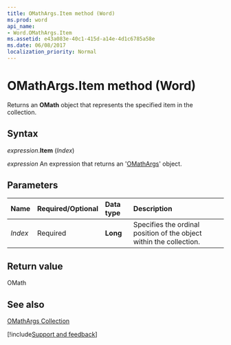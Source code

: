 ```yaml
---
title: OMathArgs.Item method (Word)
ms.prod: word
api_name:
- Word.OMathArgs.Item
ms.assetid: e43a083e-40c1-415d-a14e-4d1c6785a58e
ms.date: 06/08/2017
localization_priority: Normal
---
```



# OMathArgs.Item method (Word)

Returns an  **OMath** object that represents the specified item in the collection.


## Syntax

_expression_.**Item** (_Index_)

 _expression_ An expression that returns an '[OMathArgs](Word.OMathArgs.md)' object.


## Parameters



|Name|Required/Optional|Data type|Description|
|:-----|:-----|:-----|:-----|
| _Index_|Required| **Long**|Specifies the ordinal position of the object within the collection.|

## Return value

OMath


## See also


[OMathArgs Collection](Word.OMathArgs.md)

[!include[Support and feedback](~/includes/feedback-boilerplate.md)]